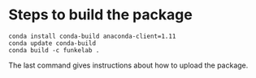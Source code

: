 Steps to build the package
==========================

```
conda install conda-build anaconda-client=1.11
conda update conda-build
conda build -c funkelab .
```

The last command gives instructions about how to upload the package.
